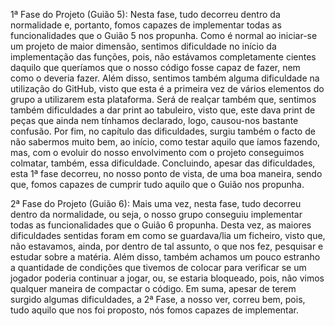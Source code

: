 1ª Fase do Projeto (Guião 5):
Nesta fase, tudo decorreu dentro da normalidade e, portanto, fomos capazes de implementar todas as funcionalidades que o Guião 5 nos propunha.
Como é normal ao iniciar-se um projeto de maior dimensão, sentimos dificuldade no início da implementação das funções, pois, não estávamos completamente cientes daquilo que queríamos que o nosso código fosse capaz de fazer, nem como o deveria fazer. Além disso, sentimos também alguma dificuldade na utilização do GitHub, visto que esta é a primeira vez de vários elementos do grupo a utilizarem esta plataforma. Será de realçar também que, sentimos também dificuldades a dar print ao tabuleiro, visto que, este dava print de peças que ainda nem tínhamos declarado, logo, causou-nos bastante confusão. Por fim, no capítulo das dificuldades, surgiu também o facto de não sabermos muito bem, ao início, como testar aquilo que íamos fazendo, mas, com o evoluir do nosso envolvimento com o projeto conseguimos colmatar, também, essa dificuldade.
Concluindo, apesar das dificuldades, esta 1ª fase decorreu, no nosso ponto de vista, de uma boa maneira, sendo que, fomos capazes de cumprir tudo aquilo que o Guião nos propunha.

2ª Fase do Projeto (Guião 6):
Mais uma vez, nesta fase, tudo decorreu dentro da normalidade, ou seja, o nosso grupo conseguiu implementar todas as funcionalidades que o Guião 6 propunha.
Desta vez, as maiores dificuldades sentidas foram em como se guardava/lia um ficheiro, visto que, não estavamos, ainda, por dentro de tal assunto, o que nos fez, pesquisar e estudar sobre a matéria. Além disso, também achamos um pouco estranho a quantidade de condições que tivemos de colocar para verificar se um jogador poderia continuar a jogar, ou, se estaria bloqueado, pois, não vimos qualquer maneira de compactar o código.
Em suma, apesar de terem surgido algumas dificuldades, a 2ª Fase, a nosso ver, correu bem, pois, tudo aquilo que nos foi proposto, nós fomos capazes de implementar.